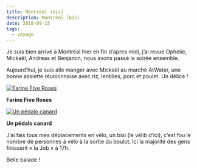 ```yaml
---
title: Montréal (bis)
description: Montréal (bis)
date: 2018-09-15
tags:
  - voyage
---
```


Je suis bien arrivé à Montréal hier en fin d’apres midi, j’ai revue Ophelie, Mickaël, Andreas et Benjamin, nous avons passé la soirée ensemble.

Aujourd’hui, je suis allé manger avec Mickaël au marché AtWater, une bonne assiette réunionnaise avec riz, lentilles, porc et poulet. Un délice !

 [![Farine Five Roses](IMG/359c5c5c-9fb3-41ec-be0a-254eededc76b.jpg?1680421668)](IMG/359c5c5c-9fb3-41ec-be0a-254eededc76b.jpg)

**Farine Five Roses**

 [![Un pédalo canard](IMG/15b2cd02-76a8-4097-9b5d-2c6b8824308a.jpg?1680421670)](IMG/15b2cd02-76a8-4097-9b5d-2c6b8824308a.jpg)

**Un pédalo canard**

J’ai fais tous mes déplacements en vélo, un bixi (le vélib d’ici), c’est fou le nombre de personnes à vélo à la sortie du boulot. Ici la majorité des gens finissent « la Job » à 17h.

Belle balade !